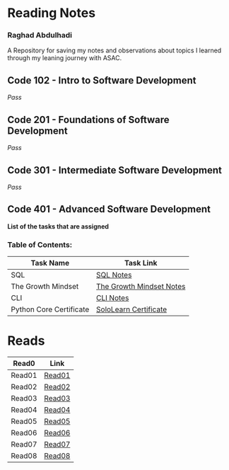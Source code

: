 # Reading Notes
### Raghad Abdulhadi
A Repository for saving my notes and observations about topics I learned through my leaning journey with ASAC.
## Code 102 - Intro to Software Development
*Pass*
## Code 201 - Foundations of Software Development
*Pass*
## Code 301 - Intermediate Software Development
*Pass*
## Code 401 - Advanced Software Development
**List of the tasks that are assigned**
### Table of Contents:
| Task Name      | Task Link |
| ----------- | ----------- |
| SQL |[SQL Notes](./sql.md)|
| The Growth Mindset |[The Growth Mindset Notes](./TheGrowthMindset.md)|
| CLI |[CLI Notes](./CLI.md)|
| Python Core Certificate |[SoloLearn Certificate](./pythoncore.md)|


# Reads
| Read0 | Link |
| ----------- | ----------- |
| Read01 | [Read01](./Read01.md) |
| Read02 | [Read02](./Read02.md) |
| Read03 | [Read03](./Read03.md) |
| Read04 | [Read04](./Read04.md) |
| Read05 | [Read05](./Read05.md) |
| Read06 | [Read06](./Read06.md) |
| Read07 | [Read07](./Read07.md) |
| Read08 | [Read08](./Read08.md) |
